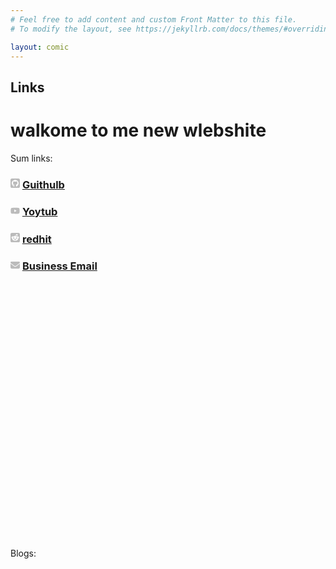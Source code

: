```yaml
---
# Feel free to add content and custom Front Matter to this file.
# To modify the layout, see https://jekyllrb.com/docs/themes/#overriding-theme-defaults

layout: comic
---
```


## Links
# walkome to me new wlebshite
Sum links:
### <svg xmlns="http://www.w3.org/2000/svg" viewBox="0 0 448 512" width=15px><!--!Font Awesome Free 6.7.2 by @fontawesome - https://fontawesome.com License - https://fontawesome.com/license/free Copyright 2025 Fonticons, Inc.--><path fill="#bbbbbb" d="M448 96c0-35.3-28.7-64-64-64H64C28.7 32 0 60.7 0 96V416c0 35.3 28.7 64 64 64H384c35.3 0 64-28.7 64-64V96zM265.8 407.7c0-1.8 0-6 .1-11.6c.1-11.4 .1-28.8 .1-43.7c0-15.6-5.2-25.5-11.3-30.7c37-4.1 76-9.2 76-73.1c0-18.2-6.5-27.3-17.1-39c1.7-4.3 7.4-22-1.7-45c-13.9-4.3-45.7 17.9-45.7 17.9c-13.2-3.7-27.5-5.6-41.6-5.6s-28.4 1.9-41.6 5.6c0 0-31.8-22.2-45.7-17.9c-9.1 22.9-3.5 40.6-1.7 45c-10.6 11.7-15.6 20.8-15.6 39c0 63.6 37.3 69 74.3 73.1c-4.8 4.3-9.1 11.7-10.6 22.3c-9.5 4.3-33.8 11.7-48.3-13.9c-9.1-15.8-25.5-17.1-25.5-17.1c-16.2-.2-1.1 10.2-1.1 10.2c10.8 5 18.4 24.2 18.4 24.2c9.7 29.7 56.1 19.7 56.1 19.7c0 9 .1 21.7 .1 30.6c0 4.8 .1 8.6 .1 10c0 4.3-3 9.5-11.5 8C106 393.6 59.8 330.8 59.8 257.4c0-91.8 70.2-161.5 162-161.5s166.2 69.7 166.2 161.5c.1 73.4-44.7 136.3-110.7 158.3c-8.4 1.5-11.5-3.7-11.5-8zm-90.5-54.8c-.2-1.5 1.1-2.8 3-3.2c1.9-.2 3.7 .6 3.9 1.9c.3 1.3-1 2.6-3 3c-1.9 .4-3.7-.4-3.9-1.7zm-9.1 3.2c-2.2 .2-3.7-.9-3.7-2.4c0-1.3 1.5-2.4 3.5-2.4c1.9-.2 3.7 .9 3.7 2.4c0 1.3-1.5 2.4-3.5 2.4zm-14.3-2.2c-1.9-.4-3.2-1.9-2.8-3.2s2.4-1.9 4.1-1.5c2 .6 3.3 2.1 2.8 3.4c-.4 1.3-2.4 1.9-4.1 1.3zm-12.5-7.3c-1.5-1.3-1.9-3.2-.9-4.1c.9-1.1 2.8-.9 4.3 .6c1.3 1.3 1.8 3.3 .9 4.1c-.9 1.1-2.8 .9-4.3-.6zm-8.5-10c-1.1-1.5-1.1-3.2 0-3.9c1.1-.9 2.8-.2 3.7 1.3c1.1 1.5 1.1 3.3 0 4.1c-.9 .6-2.6 0-3.7-1.5zm-6.3-8.8c-1.1-1.3-1.3-2.8-.4-3.5c.9-.9 2.4-.4 3.5 .6c1.1 1.3 1.3 2.8 .4 3.5c-.9 .9-2.4 .4-3.5-.6zm-6-6.4c-1.3-.6-1.9-1.7-1.5-2.6c.4-.6 1.5-.9 2.8-.4c1.3 .7 1.9 1.8 1.5 2.6c-.4 .9-1.7 1.1-2.8 .4z"/></svg> [Guithulb]()
### <svg xmlns="http://www.w3.org/2000/svg" viewBox="0 0 576 512" width=15px><!--!Font Awesome Free 6.7.2 by @fontawesome - https://fontawesome.com License - https://fontawesome.com/license/free Copyright 2025 Fonticons, Inc.--><path fill="#bbbbbb" d="M549.7 124.1c-6.3-23.7-24.8-42.3-48.3-48.6C458.8 64 288 64 288 64S117.2 64 74.6 75.5c-23.5 6.3-42 24.9-48.3 48.6-11.4 42.9-11.4 132.3-11.4 132.3s0 89.4 11.4 132.3c6.3 23.7 24.8 41.5 48.3 47.8C117.2 448 288 448 288 448s170.8 0 213.4-11.5c23.5-6.3 42-24.2 48.3-47.8 11.4-42.9 11.4-132.3 11.4-132.3s0-89.4-11.4-132.3zm-317.5 213.5V175.2l142.7 81.2-142.7 81.2z"/></svg> [Yoytub]()
### <svg xmlns="http://www.w3.org/2000/svg" viewBox="0 0 448 512" width=15px><!--!Font Awesome Free 6.7.2 by @fontawesome - https://fontawesome.com License - https://fontawesome.com/license/free Copyright 2025 Fonticons, Inc.--><path fill="#bbbbbb" d="M64 32l320 0c35.3 0 64 28.7 64 64l0 320c0 35.3-28.7 64-64 64L64 480c-35.3 0-64-28.7-64-64L0 96C0 60.7 28.7 32 64 32zM305.9 166.4c20.6 0 37.3-16.7 37.3-37.3s-16.7-37.3-37.3-37.3c-18 0-33.1 12.8-36.6 29.8c-30.2 3.2-53.8 28.8-53.8 59.9l0 .2c-32.8 1.4-62.8 10.7-86.6 25.5c-8.8-6.8-19.9-10.9-32-10.9c-28.9 0-52.3 23.4-52.3 52.3c0 21 12.3 39 30.1 47.4c1.7 60.7 67.9 109.6 149.3 109.6s147.6-48.9 149.3-109.7c17.7-8.4 29.9-26.4 29.9-47.3c0-28.9-23.4-52.3-52.3-52.3c-12 0-23 4-31.9 10.8c-24-14.9-54.3-24.2-87.5-25.4l0-.1c0-22.2 16.5-40.7 37.9-43.7l0 0c3.9 16.5 18.7 28.7 36.3 28.7zM155 248.1c14.6 0 25.8 15.4 25 34.4s-11.8 25.9-26.5 25.9s-27.5-7.7-26.6-26.7s13.5-33.5 28.1-33.5zm166.4 33.5c.9 19-12 26.7-26.6 26.7s-25.6-6.9-26.5-25.9c-.9-19 10.3-34.4 25-34.4s27.3 14.6 28.1 33.5zm-42.1 49.6c-9 21.5-30.3 36.7-55.1 36.7s-46.1-15.1-55.1-36.7c-1.1-2.6 .7-5.4 3.4-5.7c16.1-1.6 33.5-2.5 51.7-2.5s35.6 .9 51.7 2.5c2.7 .3 4.5 3.1 3.4 5.7z"/></svg> [redhit]()
### <svg xmlns="http://www.w3.org/2000/svg" viewBox="0 0 512 512" width=15px><!--!Font Awesome Free 6.7.2 by @fontawesome - https://fontawesome.com License - https://fontawesome.com/license/free Copyright 2025 Fonticons, Inc.--><path fill="#bbbbbb" d="M48 64C21.5 64 0 85.5 0 112c0 15.1 7.1 29.3 19.2 38.4L236.8 313.6c11.4 8.5 27 8.5 38.4 0L492.8 150.4c12.1-9.1 19.2-23.3 19.2-38.4c0-26.5-21.5-48-48-48L48 64zM0 176L0 384c0 35.3 28.7 64 64 64l384 0c35.3 0 64-28.7 64-64l0-208L294.4 339.2c-22.8 17.1-54 17.1-76.8 0L0 176z"/></svg> [Business Email]()
<br><br><br><br><br><br><br><br><br><br><br><br><br><br><br><br><br><br><br><br><br><br><br><br><br>
Blogs:
